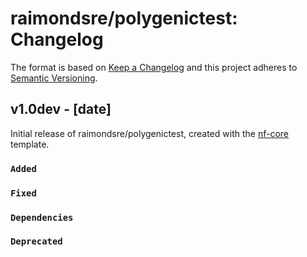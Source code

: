 # raimondsre/polygenictest: Changelog

The format is based on [Keep a Changelog](https://keepachangelog.com/en/1.0.0/)
and this project adheres to [Semantic Versioning](https://semver.org/spec/v2.0.0.html).

## v1.0dev - [date]

Initial release of raimondsre/polygenictest, created with the [nf-core](https://nf-co.re/) template.

### `Added`

### `Fixed`

### `Dependencies`

### `Deprecated`

